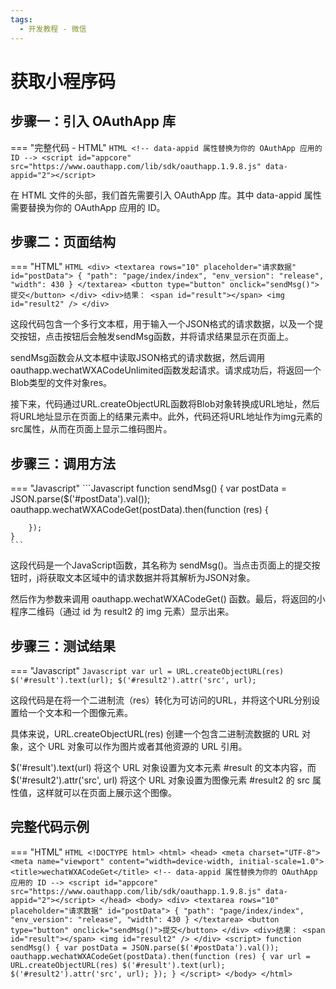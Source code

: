 ```yaml
---
tags:
  - 开发教程 - 微信
---
```


# 获取小程序码


## 步骤一：引入 OAuthApp 库
=== "完整代码 - HTML"
    ```HTML
    <!-- data-appid 属性替换为你的 OAuthApp 应用的 ID -->
    <script id="appcore" src="https://www.oauthapp.com/lib/sdk/oauthapp.1.9.8.js" data-appid="2"></script>
    ```

在 HTML 文件的头部，我们首先需要引入 OAuthApp 库。其中 data-appid 属性需要替换为你的 OAuthApp 应用的 ID。


## 步骤二：页面结构
=== "HTML"
    ```HTML
    <div>
        <textarea rows="10" placeholder="请求数据" id="postData">
            {
                "path": "page/index/index",
                "env_version": "release",
                "width": 430
            }
        </textarea>
        <button type="button" onclick="sendMsg()">提交</button>
    </div>
    <div>结果：
        <span id="result"></span>
        <img id="result2" />
    </div>
    ```

这段代码包含一个多行文本框，用于输入一个JSON格式的请求数据，以及一个提交按钮，点击按钮后会触发sendMsg函数，并将请求结果显示在页面上。

sendMsg函数会从文本框中读取JSON格式的请求数据，然后调用oauthapp.wechatWXACodeUnlimited函数发起请求。请求成功后，将返回一个Blob类型的文件对象res。

接下来，代码通过URL.createObjectURL函数将Blob对象转换成URL地址，然后将URL地址显示在页面上的结果元素中。此外，代码还将URL地址作为img元素的src属性，从而在页面上显示二维码图片。


## 步骤三：调用方法

=== "Javascript"
    ```Javascript
    function sendMsg() {
        var postData = JSON.parse($('#postData').val());
        oauthapp.wechatWXACodeGet(postData).then(function (res) {

        });
    }
    ```

这段代码是一个JavaScript函数，其名称为 sendMsg()。当点击页面上的提交按钮时，j将获取文本区域中的请求数据并将其解析为JSON对象。

然后作为参数来调用 oauthapp.wechatWXACodeGet() 函数。最后，将返回的小程序二维码（通过 id 为 result2 的 img 元素）显示出来。

## 步骤三：测试结果

=== "Javascript"
    ```Javascript
    var url = URL.createObjectURL(res)
    $('#result').text(url);
    $('#result2').attr('src', url);
    ```


这段代码是在将一个二进制流（res）转化为可访问的URL，并将这个URL分别设置给一个文本和一个图像元素。

具体来说，URL.createObjectURL(res) 创建一个包含二进制流数据的 URL 对象，这个 URL 对象可以作为图片或者其他资源的 URL 引用。

$('#result').text(url) 将这个 URL 对象设置为文本元素 #result 的文本内容，而 $('#result2').attr('src', url) 将这个 URL 对象设置为图像元素 #result2 的 src 属性值，这样就可以在页面上展示这个图像。


## 完整代码示例

=== "HTML"
    ```HTML
    <!DOCTYPE html>
    <html>
    <head>
        <meta charset="UTF-8">
        <meta name="viewport" content="width=device-width, initial-scale=1.0">
        <title>wechatWXACodeGet</title>
        <!-- data-appid 属性替换为你的 OAuthApp 应用的 ID -->
        <script id="appcore" src="https://www.oauthapp.com/lib/sdk/oauthapp.1.9.8.js" data-appid="2"></script>
    </head>
    <body>
        <div>
            <textarea rows="10" placeholder="请求数据" id="postData">
                {
                    "path": "page/index/index",
                    "env_version": "release",
                    "width": 430
                }
            </textarea>
            <button type="button" onclick="sendMsg()">提交</button>
        </div>
        <div>结果：
            <span id="result"></span>
            <img id="result2" />
        </div>
        <script>
            function sendMsg() {
                var postData = JSON.parse($('#postData').val());
                oauthapp.wechatWXACodeGet(postData).then(function (res) {
                    var url = URL.createObjectURL(res)
                    $('#result').text(url);
                    $('#result2').attr('src', url);
                });
            }
        </script>
    </body>
    </html>
    ```

